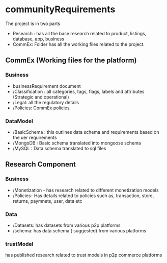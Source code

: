 # communityRequirements

The project is in two parts

- Research : has all the base research related to product, listings, database, app, business
- CommEx: Folder has all the working files related to the project.

## CommEx (Working files for the platform)

### Business

- businessRequirement document
- /Classification : all categories, tags, flags, labels and attributes (Strategic and operational)
- /Legal: all the regulatory details
- /Policies: CommEx policies

### DataModel

- /BasicSchema : this outlines data schema and requirements based on the uer requirements
- /MongoDB : Basic schema translated into mongoose schema
- /MySQL : Data schema translated to sql files

## Research Component

### Business

- /Monetization - has research related to different monetization models
- /Policies- Has details related to policies such as, transaction, store, returns, paymnets, user, data etc

### Data

- /Datasets: has datasets from various p2p platforms
- /schema: has data schema ( suggested) from various platforms

### trustModel

has published research related to trust models in p2p commerce platforms
